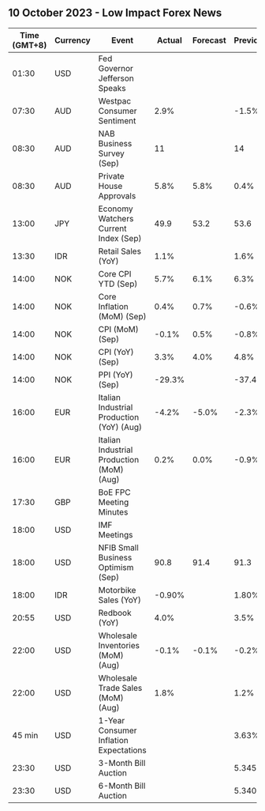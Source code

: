 ## 10 October 2023 - Low Impact Forex News

| Time (GMT+8) | Currency | Event | Actual | Forecast | Previous |
|------|----------|-------|--------|----------|----------|
| 01:30 | USD | Fed Governor Jefferson Speaks |  |  |  |
| 07:30 | AUD | Westpac Consumer Sentiment | 2.9% |  | -1.5% |
| 08:30 | AUD | NAB Business Survey (Sep) | 11 |  | 14 |
| 08:30 | AUD | Private House Approvals | 5.8% | 5.8% | 0.4% |
| 13:00 | JPY | Economy Watchers Current Index (Sep) | 49.9 | 53.2 | 53.6 |
| 13:30 | IDR | Retail Sales (YoY) | 1.1% |  | 1.6% |
| 14:00 | NOK | Core CPI YTD (Sep) | 5.7% | 6.1% | 6.3% |
| 14:00 | NOK | Core Inflation (MoM) (Sep) | 0.4% | 0.7% | -0.6% |
| 14:00 | NOK | CPI (MoM) (Sep) | -0.1% | 0.5% | -0.8% |
| 14:00 | NOK | CPI (YoY) (Sep) | 3.3% | 4.0% | 4.8% |
| 14:00 | NOK | PPI (YoY) (Sep) | -29.3% |  | -37.4% |
| 16:00 | EUR | Italian Industrial Production (YoY) (Aug) | -4.2% | -5.0% | -2.3% |
| 16:00 | EUR | Italian Industrial Production (MoM) (Aug) | 0.2% | 0.0% | -0.9% |
| 17:30 | GBP | BoE FPC Meeting Minutes |  |  |  |
| 18:00 | USD | IMF Meetings |  |  |  |
| 18:00 | USD | NFIB Small Business Optimism (Sep) | 90.8 | 91.4 | 91.3 |
| 18:00 | IDR | Motorbike Sales (YoY) | -0.90% |  | 1.80% |
| 20:55 | USD | Redbook (YoY) | 4.0% |  | 3.5% |
| 22:00 | USD | Wholesale Inventories (MoM) (Aug) | -0.1% | -0.1% | -0.2% |
| 22:00 | USD | Wholesale Trade Sales (MoM) (Aug) | 1.8% |  | 1.2% |
| 45 min | USD | 1-Year Consumer Inflation Expectations |  |  | 3.63% |
| 23:30 | USD | 3-Month Bill Auction |  |  | 5.345% |
| 23:30 | USD | 6-Month Bill Auction |  |  | 5.340% |
